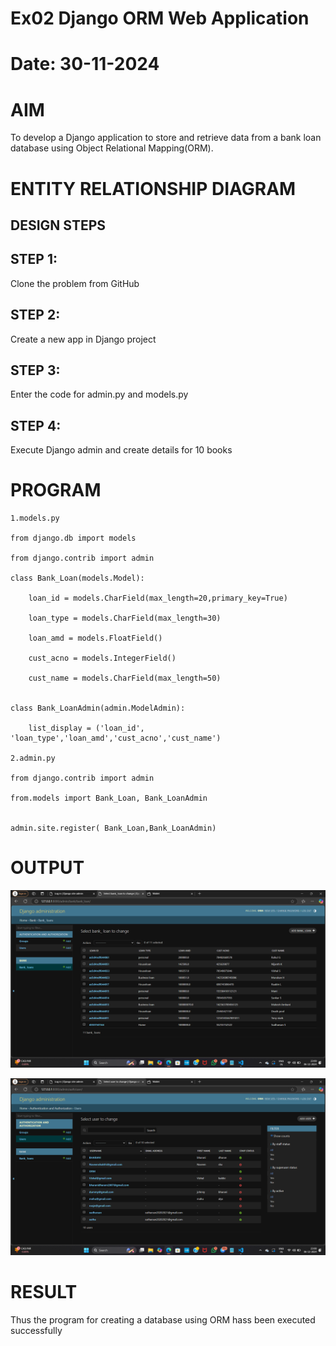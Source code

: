 # Ex02 Django ORM Web Application
# Date: 30-11-2024
# AIM
To develop a Django application to store and retrieve data from a bank loan database using Object Relational Mapping(ORM).

# ENTITY RELATIONSHIP DIAGRAM
## DESIGN STEPS
## STEP 1:
Clone the problem from GitHub

## STEP 2:
Create a new app in Django project

## STEP 3:
Enter the code for admin.py and models.py

## STEP 4:
Execute Django admin and create details for 10 books

# PROGRAM

```
1.models.py

from django.db import models

from django.contrib import admin

class Bank_Loan(models.Model):

    loan_id = models.CharField(max_length=20,primary_key=True)

    loan_type = models.CharField(max_length=30)

    loan_amd = models.FloatField()

    cust_acno = models.IntegerField()

    cust_name = models.CharField(max_length=50)


class Bank_LoanAdmin(admin.ModelAdmin):

    list_display = ('loan_id', 'loan_type','loan_amd','cust_acno','cust_name')

2.admin.py

from django.contrib import admin

from.models import Bank_Loan, Bank_LoanAdmin


admin.site.register( Bank_Loan,Bank_LoanAdmin)
```
# OUTPUT
![alt text](image.png)

![alt text](image-1.png)
# RESULT
Thus the program for creating a database using ORM hass been executed successfully
